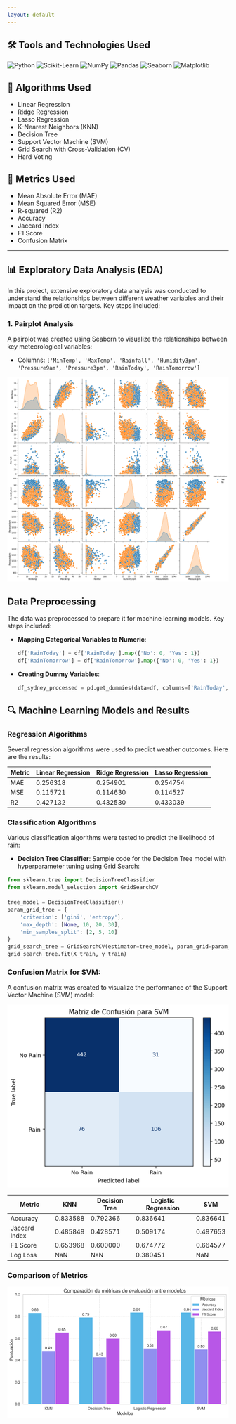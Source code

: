 ```yaml
---
layout: default
---
```


## 🛠️ Tools and Technologies Used

![Python](https://img.shields.io/badge/Python-%2314354C.svg?style=for-the-badge&logo=python&logoColor=white)
![Scikit-Learn](https://img.shields.io/badge/Scikit--Learn-%23F7931E.svg?style=for-the-badge&logo=scikit-learn&logoColor=white)
![NumPy](https://img.shields.io/badge/NumPy-%23013243.svg?style=for-the-badge&logo=numpy&logoColor=white)
![Pandas](https://img.shields.io/badge/Pandas-%23150458.svg?style=for-the-badge&logo=pandas&logoColor=white)
![Seaborn](https://img.shields.io/badge/Seaborn-%23001a72.svg?style=for-the-badge&logo=seaborn&logoColor=white)
![Matplotlib](https://img.shields.io/badge/Matplotlib-%23ffffff.svg?style=for-the-badge&logo=Matplotlib&logoColor=black)

## 🧠 Algorithms Used

* Linear Regression	
* Ridge Regression	
* Lasso Regression	
* K-Nearest Neighbors (KNN)	
* Decision Tree	
* Support Vector Machine (SVM)	
* Grid Search with Cross-Validation (CV)	
* Hard Voting	

## 📏 Metrics Used

* Mean Absolute Error (MAE)	
* Mean Squared Error (MSE)	
* R-squared (R2)	
* Accuracy	
* Jaccard Index	
* F1 Score	
* Confusion Matrix

* * *

## 📊 Exploratory Data Analysis (EDA)

In this project, extensive exploratory data analysis was conducted to understand the relationships between different weather variables and their impact on the prediction targets. Key steps included:

### 1. **Pairplot Analysis**

A pairplot was created using Seaborn to visualize the relationships between key meteorological variables:

- Columns: `['MinTemp', 'MaxTemp', 'Rainfall', 'Humidity3pm', 'Pressure9am', 'Pressure3pm', 'RainToday', 'RainTomorrow']`

![Pairplot](assets/01.png)

## **Data Preprocessing**

The data was preprocessed to prepare it for machine learning models. Key steps included:

- **Mapping Categorical Variables to Numeric**:
  
  ```python
  df['RainToday'] = df['RainToday'].map({'No': 0, 'Yes': 1})
  df['RainTomorrow'] = df['RainTomorrow'].map({'No': 0, 'Yes': 1})
  ```
- **Creating Dummy Variables**:
  
    ```python
  df_sydney_processed = pd.get_dummies(data=df, columns=['RainToday', 'WindGustDir', 'WindDir9am', 'WindDir3pm'])
  ```

## 🔍 Machine Learning Models and Results

### Regression Algorithms
Several regression algorithms were used to predict weather outcomes. Here are the results:

| Metric | Linear Regression | Ridge Regression |	Lasso Regression |
|--------|-------------------|------------------|------------------|
| MAE	| 0.256318 |	0.254901 |	0.254754 |
| MSE	| 0.115721 |	0.114630 |	0.114527 |
| R2	| 0.427132 |	0.432530 |	0.433039 |


### Classification Algorithms 
Various classification algorithms were tested to predict the likelihood of rain:

- **Decision Tree Classifier**:
Sample code for the Decision Tree model with hyperparameter tuning using Grid Search:

```python
from sklearn.tree import DecisionTreeClassifier
from sklearn.model_selection import GridSearchCV

tree_model = DecisionTreeClassifier()
param_grid_tree = {
    'criterion': ['gini', 'entropy'],
    'max_depth': [None, 10, 20, 30],
    'min_samples_split': [2, 5, 10]
}
grid_search_tree = GridSearchCV(estimator=tree_model, param_grid=param_grid_tree, cv=5, scoring='accuracy')
grid_search_tree.fit(X_train, y_train)
```

### Confusion Matrix for SVM:
A confusion matrix was created to visualize the performance of the Support Vector Machine (SVM) model:

![Pairplot](assets/02.png)

| Metric	| KNN	| Decision Tree	| Logistic Regression	| SVM |
|---------|-----|---------------|---------------------|-----|
| Accuracy	| 0.833588	| 0.792366	| 0.836641	| 0.836641| 
| Jaccard Index	| 0.485849	| 0.428571	| 0.509174	| 0.497653 | 
| F1 Score	| 0.653968	| 0.600000	| 0.674772	| 0.664577 | 
| Log Loss	| NaN	| NaN	| 0.380451	| NaN | 

### Comparison of Metrics
![Pairplot](assets/03.png)
